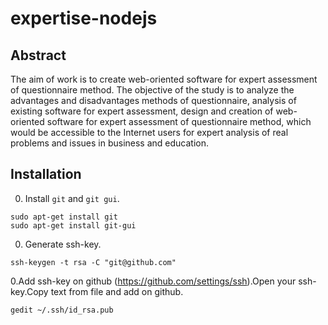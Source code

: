 expertise-nodejs
================

Abstract
-----------
   The aim of work is to create web-oriented software for expert assessment of
questionnaire method. The objective of the study is to analyze the advantages
and disadvantages methods of questionnaire, analysis of existing software for
expert assessment, design and creation of web-oriented software for expert
assessment of questionnaire method, which would be accessible to the Internet
users for expert analysis of real problems and issues in business and education.

Installation
-----------
0. Install `git` and `git gui`.

```
sudo apt-get install git
sudo apt-get install git-gui
```

0. Generate  ssh-key.

```
ssh-keygen -t rsa -C "git@github.com"
```

0.Add ssh-key on github (https://github.com/settings/ssh).Open your ssh-key.Copy text from file and add on github.

```
gedit ~/.ssh/id_rsa.pub
```